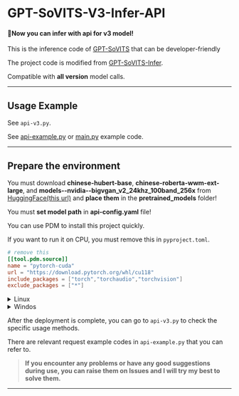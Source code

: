 # GPT-SoVITS-V3-Infer-API

#### 🎉Now you can infer with api for v3 model!

This is the inference code of [GPT-SoVITS](https://github.com/RVC-Boss/GPT-SoVITS) that can be developer-friendly

The project code is modified from [GPT-SoVITS-Infer](https://github.com/BeautyyuYanli/GPT-SoVITS-Infer).

Compatible with **all version** model calls.

---

## Usage Example

See `api-v3.py`.

See [api-example.py](example.ipynb) or [main.py]() example code.

---

## Prepare the environment

You must download **chinese-hubert-base**, **chinese-roberta-wwm-ext-large**, and **models--nvidia--bigvgan_v2_24khz_100band_256x** from [HuggingFace(this url)](https://huggingface.co/lj1995/GPT-SoVITS/tree/main) and **place them** in the **pretrained_models** folder!

You must **set model path** in **api-config.yaml** file!

You can use PDM to install this project quickly.

If you want to run it on CPU, you must remove this in `pyproject.toml`.

```toml
# remove this
[[tool.pdm.source]]
name = "pytorch-cuda"
url = "https://download.pytorch.org/whl/cu118"
include_packages = ["torch","torchaudio","torchvision"]
exclude_packages = ["*"]
```

<details><summary> Linux</summary>

```
pdm install
python api-v3.py
```

</details>

<details><summary>Windos</summary>

```
pdm install
python api-v3.py
```

</details>

After the deployment is complete, you can go to `api-v3.py` to check the specific usage methods.

There are relevant request example codes in `api-example.py` that you can refer to.

> **If you encounter any problems or have any good suggestions during use, you can raise them on Issues and I will try my best to solve them.**

---
